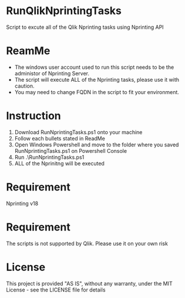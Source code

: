 # RunQlikNprintingTasks
Script to excute all of the Qlik Nprinting tasks using Nprinting API

# ReamMe
- The windows user account used to run this script needs to be the administor of Nprinting Server.
- The script will execute ALL of the Nprinting tasks, please use it with caution.
- You may need to change FQDN in the script to fit your environment.

# Instruction
1. Download RunNprintingTasks.ps1 onto your machine
2. Follow each bullets stated in ReadMe
3. Open Windows Powershell and move to the folder where you saved RunNprintingTasks.ps1 on Powershell Console
4. Run .\RunNprintingTasks.ps1
5. ALL of the Nprinitng will be executed

# Requirement
Nprinting v18

# Requirement
The scripts is not supported by Qlik. Please use it on your own risk

# License
This project is provided "AS IS", without any warranty, under the MIT License - see the LICENSE file for details

